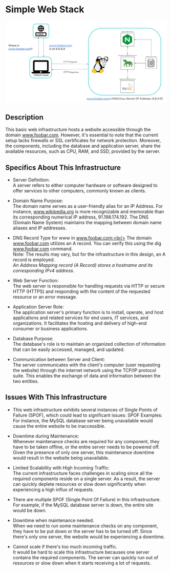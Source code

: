 # Simple Web Stack

![Image of a simple web stack](0-simple_web_stack.jpg)

## Description

This basic web infrastructure hosts a website accessible through the domain www.foobar.com. However, it's essential to note that the current setup lacks firewalls or SSL certificates for network protection. Moreover, the components, including the database and application server, share the available resources, such as CPU, RAM, and SSD, provided by the server.

## Specifics About This Infrastructure
 + Server Definition:<br/>
   A server refers to either computer hardware or software designed to offer services to other computers, commonly known as clients.

 + Domain Name Purpose:<br/>
   The domain name serves as a user-friendly alias for an IP Address. For instance, www.wikipedia.org is more recognizable and memorable than its corresponding numerical IP address, 91.198.174.192. The DNS (Domain Name System) maintains the mapping between domain name aliases and IP addresses.

 + DNS Record Type for www in www.foobar.com:<br/>
   The domain www.foobar.com utilizes an A record. You can verify this using the dig www.foobar.com command.<br/>
   Note: The results may vary, but for the infrastructure in this design, an A record is employed.<br/>
  <i>An Address Mapping record (A Record) stores a hostname and its corresponding IPv4 address.</i>

 + Web Server Function:<br/>
   The web server is responsible for handling requests via HTTP or secure HTTP (HTTPS) and responding with the content of the requested resource or an error message.

 + Application Server Role:<br/>
   The application server's primary function is to install, operate, and host applications and related services for end users, IT services, and organizations. It facilitates the hosting and delivery of high-end consumer or business applications.

 + Database Purpose:<br/>
   The database's role is to maintain an organized collection of information that can be easily accessed, managed, and updated.

 + Communication between Server and Client:<br/>
   The server communicates with the client's computer (user requesting the website) through the internet network using the TCP/IP protocol suite. This enables the exchange of data and information between the two entities.


## Issues With This Infrastructure
 + This web infrastructure exhibits several instances of Single Points of Failure (SPOF), which could lead to significant issues:
   SPOF Examples:<br/>
   For instance, the MySQL database server being unavailable would cause the entire website to be inaccessible.

 
 + Downtime during Maintenance:<br/>
   Whenever maintenance checks are required for any component, they have to be taken offline, or the entire server needs to be powered off. Given the presence of only one server, this maintenance downtime would result in the website being unavailable.

 + Limited Scalability with High Incoming Traffic:<br/>
   The current infrastructure faces challenges in scaling since all the required components reside on a single server. As a result, the server can quickly deplete resources or slow down significantly when experiencing a high influx of requests.







+ There are multiple SPOF (Single Point Of Failure) in this infrastructure.<br/>For example, if the MySQL database server is down, the entire site would be down.

+ Downtime when maintenance needed.<br/>When we need to run some maintenance checks on any component, they have to be put down or the server has to be turned off. Since there's only one server, the website would be experiencing a downtime.

+ Cannot scale if there's too much incoming traffic.<br/>It would be hard to scale this infrastructure becauses one server contains the required components. The server can quickly run out of resources or slow down when it starts receiving a lot of requests.

